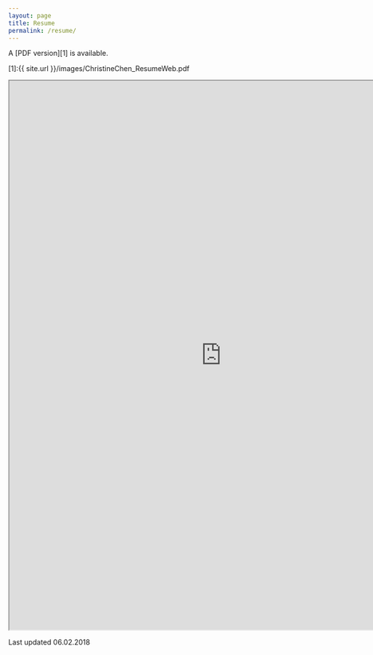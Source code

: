 ```yaml
---
layout: page
title: Resume
permalink: /resume/ 
---
```


A [PDF version][1] is available. <br>

[1]:{{ site.url }}/images/ChristineChen_ResumeWeb.pdf 

<iframe src="https://resume.creddle.io/embed/2b7hcsenf7"
  width="850" height="1100" seamless></iframe>
  
Last updated 06.02.2018
